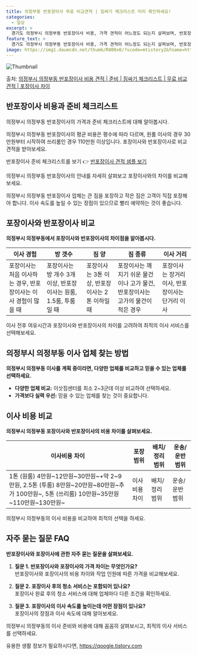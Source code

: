 ```yaml
---
title: 의정부동 반포장이사 무료 비교견적 | 짐싸기 체크리스트 미리 확인하세요!
categories:
  - 일상
excerpt: >
  경기도 의정부시 의정부동 반포장이사 비용, 가격 견적이 어느정도 되는지 살펴보며, 반포장이사를 준비함에 있어 짐싸기 준비 체크리스트가 무엇인지 보겠습니다. 마지막으로 포장이사와 차이점을 통해 무료 비교견적으로 어떤 것이 더 합리적인 선택인지 공유 드립니다.의정부시 의정부동 포장이사 견적 샘플 보기 👈 클릭의정부시 의정부동 포장이사 가격 살펴보기 👈 클릭의정부시 의정부동 반포장이사 평균 이사 비용평수의정부시 의정부동 평균 이사 비용원룸 이사9평 이하 (1톤)30만원~투룸/쓰리룸 이사16평 ~ 20평 (2.5톤)80만원~쓰리룸 이사21평 (5톤) ~110만원~우리집 무료 이사견적 받기 👈 클릭의정부시 의정부동 포장 vs 반포장 이사의정부시 의정부동에서 이사를 계획 중이라면 포장과 반포장이사의 가장 큰 ..
feature_text: >
  경기도 의정부시 의정부동 반포장이사 비용, 가격 견적이 어느정도 되는지 살펴보며, 반포장이사를 준비함에 있어 짐싸기 준비 체크리스트가 무엇인지 보겠습니다. 마지막으로 포장이사와 차이점을 통해 무료 비교견적으로 어떤 것이 더 합리적인 선택인지 공유 드립니다.의정부시 의정부동 포장이사 견적 샘플 보기 👈 클릭의정부시 의정부동 포장이사 가격 살펴보기 👈 클릭의정부시 의정부동 반포장이사 평균 이사 비용평수의정부시 의정부동 평균 이사 비용원룸 이사9평 이하 (1톤)30만원~투룸/쓰리룸 이사16평 ~ 20평 (2.5톤)80만원~쓰리룸 이사21평 (5톤) ~110만원~우리집 무료 이사견적 받기 👈 클릭의정부시 의정부동 포장 vs 반포장 이사의정부시 의정부동에서 이사를 계획 중이라면 포장과 반포장이사의 가장 큰 ..
image: https://img1.daumcdn.net/thumb/R800x0/?scode=mtistory2&fname=https%3A%2F%2Fblog.kakaocdn.net%2Fdn%2Fbo63dZ%2FbtsHaOZoaF3%2FHREHzWoAWueNmSWoINyhCK%2Fimg.webp
---
```


![Thumbnail](https://img1.daumcdn.net/thumb/R800x0/?scode=mtistory2&fname=https%3A%2F%2Fblog.kakaocdn.net%2Fdn%2Fbo63dZ%2FbtsHaOZoaF3%2FHREHzWoAWueNmSWoINyhCK%2Fimg.webp)

<p>출처: <a href="https://qoogle.tistory.com/9241" rel="dofollow">의정부시 의정부동 반포장이사 비용 견적 | 준비 | 짐싸기 체크리스트 | 무료 비교견적 | 포장이사 차이</a> </p>



## 반포장이사 비용과 준비 체크리스트

의정부시 의정부동 반포장이사의 가격과 준비 체크리스트에 대해 알아봅시다.

의정부시 의정부동 반포장이사의 평균 비용은 평수에 따라 다르며, 원룸 이사의 경우 30만원부터 시작하여 쓰리룸인 경우 110만원 이상입니다.
포장이사와 반포장이사로 비교견적을 받아보세요.

반포장이사 준비 체크리스트를 보기 👉 [반포장이사 견적 샘플 보기](https://qoogle.tistory.com/9241)

의정부시 의정부동 반포장이사의 안내를 자세히 살펴보고 포장이사와의 차이를 비교해보세요.

의정부시 의정부동 반포장이사 업체는 큰 짐을 포장하고 작은 짐은 고객이 직접 포장해야 합니다. 이사 속도를 높일 수 있는 장점이 있으므로
빨리 예약하는 것이 좋습니다.



## 포장이사와 반포장이사 비교

**의정부시 의정부동에서 포장이사와 반포장이사의 차이점을 알아봅시다.**

**이사 경험** | **방 갯수** | **짐 양** | **짐 종류** | **이사 거리**  
---|---|---|---|---  
포장이사는 처음 이사하는 경우, 반포장이사는 이사 경험이 많을 때 | 포장이사는 방 개수 3개 이상, 반포장이사는 원룸, 1.5룸, 투룸일 때 | 포장이사는 3톤 이상, 반포장이사는 2톤 이하일 때 | 포장이사는 깨지기 쉬운 물건이나 고가 물건, 반포장이사는 고가의 물건이 적은 경우 | 포장이사는 장거리 이사, 반포장이사는 단거리 이사  
  
이사 전후 여유시간과 포장이사와 반포장이사의 차이를 고려하여 최적의 이사 서비스를 선택해보세요.



## 의정부시 의정부동 이사 업체 찾는 방법

**의정부시 의정부동 이사를 계획 중이라면, 다양한 업체를 비교하고 믿을 수 있는 업체를 선택하세요.**

  * **다양한 업체 비교:** 이삿짐센터를 최소 2~3군데 이상 비교하여 선택하세요.
  * **가격보다 실력 우선:** 믿을 수 있는 업체를 찾는 것이 중요합니다.



## 이사 비용 비교

**의정부시 의정부동 포장이사와 반포장이사의 비용 차이를 살펴보세요.**

**이사비용 차이** | **포장 범위** | **배치/정리 범위** | **운송/운반 범위**  
---|---|---|---  
1톤 (원룸) 4만원~12만원~30만원~+약 2~9만원, 2.5톤 (투룸) 8만원~20만원~80만원~추가 100만원~, 5톤 (쓰리룸) 10만원~35만원~110만원~130만원~ | 이사비용 차이 | 배치/정리 범위 | 운송/운반 범위  
  
의정부시 의정부동의 이사 비용을 비교하여 최적의 선택을 하세요.



## 자주 묻는 질문 FAQ

**반포장이사와 포장이사에 관한 자주 묻는 질문을 살펴보세요.**

  1. **질문 1. 반포장이사와 포장이사의 가격 차이는 무엇인가요?**  
반포장이사와 포장이사의 비용 차이와 작업 인원에 따른 가격을 비교해보세요.

  2. **질문 2. 포장이사 후의 청소 서비스는 포함되어 있나요?**  
포장이사 완료 후의 청소 서비스에 대해 업체마다 다른 조건을 확인하세요.

  3. **질문 3. 포장이사의 이사 속도를 높이는데 어떤 장점이 있나요?**  
포장이사의 장점과 이사 속도에 대해 알아보세요.

의정부시 의정부동의 이사 준비와 비용에 대해 꼼꼼히 살펴보시고, 최적의 이사 서비스를 선택하세요.



 

유용한 생활 정보가 필요하시다면, <a href="https://qoogle.tistory.com" rel="dofollow">https://qoogle.tistory.com</a>


